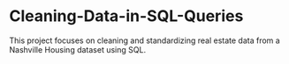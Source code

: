 # Cleaning-Data-in-SQL-Queries
This project focuses on cleaning and standardizing real estate data from a Nashville Housing dataset using SQL. 
